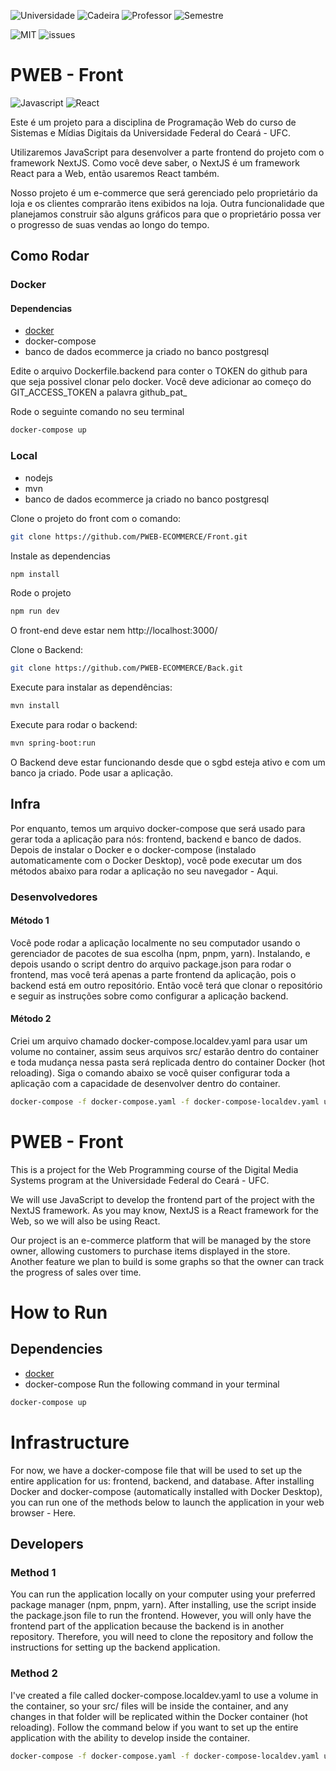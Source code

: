 ![Universidade](https://badgen.net/badge/Univesidade/Universidade%20Federal%20do%20Ceará/blue)
![Cadeira](https://badgen.net/badge/Cadeira/Programação%20Web/red)
![Professor](https://badgen.net/badge/Professor/Leonardo/red)
![Semestre](https://badgen.net/badge/Semestre/6/red)

![MIT](https://img.shields.io/github/license/PWEB-ECOMMERCE/Front.svg)
![issues](https://img.shields.io/github/issues/PWEB-ECOMMERCE/Front.svg)
# PWEB - Front
![Javascript](https://img.shields.io/badge/JavaScript-323330?style=for-the-badge&logo=javascript&logoColor=F7DF1E) ![React](https://img.shields.io/badge/React-20232A?style=for-the-badge&logo=react&logoColor=61DAFB)

Este é um projeto para a disciplina de Programação Web do curso de Sistemas e Mídias Digitais da Universidade Federal do
Ceará - UFC.

Utilizaremos JavaScript para desenvolver a parte frontend do projeto com o framework NextJS. Como você deve saber, o
NextJS é um framework React para a Web, então usaremos React também.

Nosso projeto é um e-commerce que será gerenciado pelo proprietário da loja e os clientes comprarão itens exibidos na
loja. Outra funcionalidade que planejamos construir são alguns gráficos para que o proprietário possa ver o progresso de
suas vendas ao longo do tempo.
## Como Rodar

### Docker

#### Dependencias
- [docker](https://www.docker.com/)
- docker-compose
- banco de dados ecommerce ja criado no banco postgresql

Edite o arquivo Dockerfile.backend para conter o TOKEN do github para que seja possivel clonar pelo docker. Você deve adicionar ao começo do GIT_ACCESS_TOKEN a palavra github_pat_

Rode o seguinte comando no seu terminal

```bash
docker-compose up
```

### Local

- nodejs
- mvn
- banco de dados ecommerce ja criado no banco postgresql

Clone o projeto do front com o comando:

```bash
git clone https://github.com/PWEB-ECOMMERCE/Front.git
```

Instale as dependencias

```bash
npm install
```

Rode o projeto

```bash
npm run dev
```

O front-end deve estar nem http://localhost:3000/

Clone o Backend:

```bash
git clone https://github.com/PWEB-ECOMMERCE/Back.git
```

Execute para instalar as dependências:

```bash
mvn install
```

Execute para rodar o backend:

```bash
mvn spring-boot:run
```

O Backend deve estar funcionando desde que o sgbd esteja ativo e com um banco ja
criado. Pode usar a aplicação.

## Infra

Por enquanto, temos um arquivo docker-compose que será usado para gerar toda a aplicação para nós: frontend, backend e
banco de dados. Depois de instalar o Docker e o docker-compose (instalado automaticamente com o Docker Desktop), você
pode executar um dos métodos abaixo para rodar a aplicação no seu navegador - Aqui.

### Desenvolvedores

#### Método 1
Você pode rodar a aplicação localmente no seu computador usando o gerenciador de pacotes de sua escolha (npm, pnpm,
yarn). Instalando, e depois usando o script dentro do arquivo package.json para rodar o frontend, mas você terá apenas a
parte frontend da aplicação, pois o backend está em outro repositório. Então você terá que clonar o repositório e seguir
as instruções sobre como configurar a aplicação backend.

#### Método 2
Criei um arquivo chamado docker-compose.localdev.yaml para usar um volume no container, assim seus arquivos src/ estarão
dentro do container e toda mudança nessa pasta será replicada dentro do container Docker (hot reloading). Siga o comando
abaixo se você quiser configurar toda a aplicação com a capacidade de desenvolver dentro do container.

```bash
docker-compose -f docker-compose.yaml -f docker-compose-localdev.yaml up

```

# PWEB - Front

This is a project for the Web Programming course of the Digital Media Systems program at the Universidade Federal do
Ceará - UFC.

We will use JavaScript to develop the frontend part of the project with the NextJS framework. As you may know, NextJS is
a React framework for the Web, so we will also be using React.

Our project is an e-commerce platform that will be managed by the store owner, allowing customers to purchase items
displayed in the store. Another feature we plan to build is some graphs so that the owner can track the progress of
sales over time.

# How to Run
## Dependencies
- [docker](https://www.docker.com/)
- docker-compose
Run the following command in your terminal

```bash
docker-compose up
```

# Infrastructure

For now, we have a docker-compose file that will be used to set up the entire application for us: frontend, backend, and
database. After installing Docker and docker-compose (automatically installed with Docker Desktop), you can run one of
the methods below to launch the application in your web browser - Here.

## Developers
### Method 1
You can run the application locally on your computer using your preferred package manager (npm, pnpm, yarn). After
installing, use the script inside the package.json file to run the frontend. However, you will only have the frontend
part of the application because the backend is in another repository. Therefore, you will need to clone the repository
and follow the instructions for setting up the backend application.

### Method 2
I've created a file called docker-compose.localdev.yaml to use a volume in the container, so your src/ files will be
inside the container, and any changes in that folder will be replicated within the Docker container (hot reloading).
Follow the command below if you want to set up the entire application with the ability to develop inside the container.

```bash
docker-compose -f docker-compose.yaml -f docker-compose-localdev.yaml up
```

